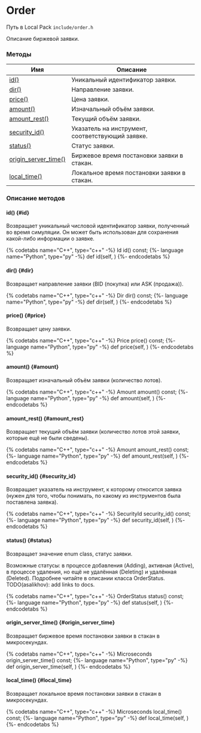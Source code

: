 # Order

Путь в Local Pack `include/order.h`

Описание биржевой заявки.

### Методы

| Имя | Описание |
| --- | --- |
| [id()](#id) | Уникальный идентификатор заявки. |
| [dir()](#dir) | Направление заявки. |
| [price()](#price) | Цена заявки. |
| [amount()](#amount) | Изначальный объём заявки. |
| [amount_rest()](#amount_rest) | Текущий объём заявки. |
| [security_id()](#security_id) | Указатель на инструмент, соответствующий заявке. |
| [status()](#status) | Статус заявки. |
| [origin_server_time()](#origin_server_time) | Биржевое время постановки заявки в стакан. |
| [local_time()](#local_time) | Локальное время постановки заявки в стакан. |

### Описание методов

#### id() {#id}

Возвращает уникальный числовой идентификатор заявки, полученный во время симуляции.
Он может быть использован для сохранения какой-либо информации о заявке.

{% codetabs name="C++", type="c++" -%}
Id id() const;
{%- language name="Python", type="py" -%}
def id(self, )
{%- endcodetabs %}

#### dir() {#dir}

Возвращает направление заявки (BID (покупка) или ASK (продажа)).

{% codetabs name="C++", type="c++" -%}
Dir dir() const;
{%- language name="Python", type="py" -%}
def dir(self, )
{%- endcodetabs %}

#### price() {#price}

Возвращает цену заявки.

{% codetabs name="C++", type="c++" -%}
Price price() const;
{%- language name="Python", type="py" -%}
def price(self, )
{%- endcodetabs %}

#### amount() {#amount}

Возвращает изначальный объём заявки (количество лотов).

{% codetabs name="C++", type="c++" -%}
Amount amount() const;
{%- language name="Python", type="py" -%}
def amount(self, )
{%- endcodetabs %}

#### amount_rest() {#amount_rest}

Возвращает текущий объём заявки (количество лотов этой заявки, которые ещё не были сведены).

{% codetabs name="C++", type="c++" -%}
Amount amount_rest() const;
{%- language name="Python", type="py" -%}
def amount_rest(self, )
{%- endcodetabs %}

#### security_id() {#security_id}

Возвращает указатель на инструмент, к которому относится заявка (нужен для того, чтобы понимать, по какому из инструментов была поставлена заявка).

{% codetabs name="C++", type="c++" -%}
SecurityId security_id() const;
{%- language name="Python", type="py" -%}
def security_id(self, )
{%- endcodetabs %}

#### status() {#status}

Возвращает значение enum class, статус заявки.

Возможные статусы: в процессе добавления (Adding), активная (Active), в процессе удаления, но ещё не удалённая (Deleting) и удалённая (Deleted).
Подробнее читайте в описании класса OrderStatus.
TODO(asalikhov): add links to docs.

{% codetabs name="C++", type="c++" -%}
OrderStatus status() const;
{%- language name="Python", type="py" -%}
def status(self, )
{%- endcodetabs %}

#### origin_server_time() {#origin_server_time}

Возвращает биржевое время постановки заявки в стакан в микросекундах.

{% codetabs name="C++", type="c++" -%}
Microseconds origin_server_time() const;
{%- language name="Python", type="py" -%}
def origin_server_time(self, )
{%- endcodetabs %}

#### local_time() {#local_time}

Возвращает локальное время постановки заявки в стакан в микросекундах.

{% codetabs name="C++", type="c++" -%}
Microseconds local_time() const;
{%- language name="Python", type="py" -%}
def local_time(self, )
{%- endcodetabs %}
